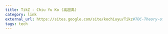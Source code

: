 ```yaml
---
title: TikZ - Chiu Yu Ko (高超禹)
category: link
external_url: https://sites.google.com/site/kochiuyu/Tikz#TOC-Theory-of-Production
tags: tech
---
```

